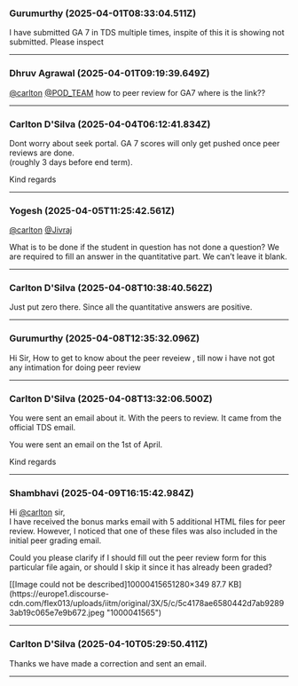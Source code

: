 ### Gurumurthy (2025-04-01T08:33:04.511Z)

I have submitted GA 7 in TDS multiple times, inspite of this it is showing not
submitted. Please inspect


---
### Dhruv Agrawal (2025-04-01T09:19:39.649Z)

[@carlton](/u/carlton) [@POD_TEAM](/u/pod_team) how to peer review for GA7
where is the link??


---
### Carlton D'Silva (2025-04-04T06:12:41.834Z)

Dont worry about seek portal. GA 7 scores will only get pushed once peer
reviews are done.  
(roughly 3 days before end term).

Kind regards


---
### Yogesh (2025-04-05T11:25:42.561Z)

[@carlton](/u/carlton) [@Jivraj](/u/jivraj)

What is to be done if the student in question has not done a question? We are
required to fill an answer in the quantitative part. We can’t leave it blank.


---
### Carlton D'Silva (2025-04-08T10:38:40.562Z)

Just put zero there. Since all the quantitative answers are positive.


---
### Gurumurthy (2025-04-08T12:35:32.096Z)

Hi Sir, How to get to know about the peer reveiew , till now i have not got
any intimation for doing peer review


---
### Carlton D'Silva (2025-04-08T13:32:06.500Z)

You were sent an email about it. With the peers to review. It came from the
official TDS email.

You were sent an email on the 1st of April.

Kind regards


---
### Shambhavi  (2025-04-09T16:15:42.984Z)

Hi [@carlton](/u/carlton) sir,  
I have received the bonus marks email with 5 additional HTML files for peer
review. However, I noticed that one of these files was also included in the
initial peer grading email.

Could you please clarify if I should fill out the peer review form for this
particular file again, or should I skip it since it has already been graded?

[[Image could not be described]10000415651280×349 87.7
KB](https://europe1.discourse-
cdn.com/flex013/uploads/iitm/original/3X/5/c/5c4178ae6580442d7ab92893ab19c065e7e9b672.jpeg
"1000041565")


---
### Carlton D'Silva (2025-04-10T05:29:50.411Z)

Thanks we have made a correction and sent an email.


---
